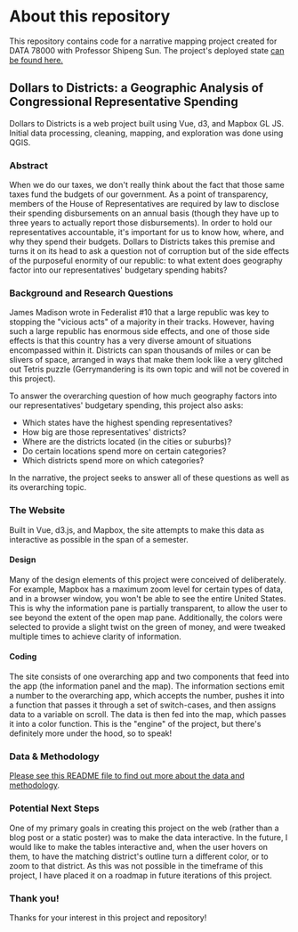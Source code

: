 # About this repository

This repository contains code for a narrative mapping project created for DATA 78000 with Professor Shipeng Sun. The project's deployed state [can be found here.](https://jramadani.github.io/geo-repspending)

## Dollars to Districts: a Geographic Analysis of Congressional Representative Spending

Dollars to Districts is a web project built using Vue, d3, and Mapbox GL JS. Initial data processing, cleaning, mapping, and exploration was done using QGIS.

### Abstract

When we do our taxes, we don't really think about the fact that those same taxes fund the budgets of our government. As a point of transparency, members of the House of Representatives are required by law to disclose their spending disbursements on an annual basis (though they have up to three years to actually report those disbursements). In order to hold our representatives accountable, it's important for us to know how, where, and why they spend their budgets. Dollars to Districts takes this premise and turns it on its head to ask a question not of corruption but of the side effects of the purposeful enormity of our republic: to what extent does geography factor into our representatives' budgetary spending habits?

### Background and Research Questions

James Madison wrote in Federalist #10 that a large republic was key to stopping the "vicious acts" of a majority in their tracks. However, having such a large republic has enormous side effects, and one of those side effects is that this country has a very diverse amount of situations encompassed within it. Districts can span thousands of miles or can be slivers of space, arranged in ways that make them look like a very glitched out Tetris puzzle (Gerrymandering is its own topic and will not be covered in this project).

To answer the overarching question of how much geography factors into our representatives' budgetary spending, this project also asks:

- Which states have the highest spending representatives?
- How big are those representatives' districts?
- Where are the districts located (in the cities or suburbs)?
- Do certain locations spend more on certain categories?
- Which districts spend more on which categories?

In the narrative, the project seeks to answer all of these questions as well as its overarching topic.

### The Website

Built in Vue, d3.js, and Mapbox, the site attempts to make this data as interactive as possible in the span of a semester.

#### Design

Many of the design elements of this project were conceived of deliberately. For example, Mapbox has a maximum zoom level for certain types of data, and in a browser window, you won't be able to see the entire United States. This is why the information pane is partially transparent, to allow the user to see beyond the extent of the open map pane. Additionally, the colors were selected to provide a slight twist on the green of money, and were tweaked multiple times to achieve clarity of information.

#### Coding

The site consists of one overarching app and two components that feed into the app (the information panel and the map). The information sections emit a number to the overarching app, which accepts the number, pushes it into a function that passes it through a set of switch-cases, and then assigns data to a variable on scroll. The data is then fed into the map, which passes it into a color function. This is the "engine" of the project, but there's definitely more under the hood, so to speak!

### Data & Methodology

[Please see this README file to find out more about the data and methodology](https://github.com/jramadani/geo-repspending/public/README.md).

### Potential Next Steps

One of my primary goals in creating this project on the web (rather than a blog post or a static poster) was to make the data interactive. In the future, I would like to make the tables interactive and, when the user hovers on them, to have the matching district's outline turn a different color, or to zoom to that district. As this was not possible in the timeframe of this project, I have placed it on a roadmap in future iterations of this project.

### Thank you!

Thanks for your interest in this project and repository!

